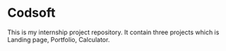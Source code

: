 # Codsoft
This is my internship project repository. It contain three projects which is Landing page, Portfolio, Calculator.
